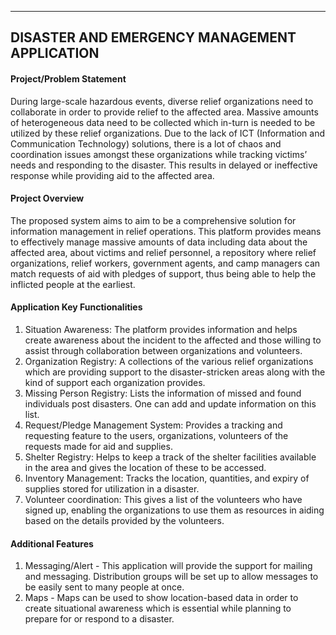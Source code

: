 ----------------------------------------------------------
DISASTER AND EMERGENCY MANAGEMENT APPLICATION
----------------------------------------------------------

#### Project/Problem Statement

During large-scale hazardous events, diverse relief organizations need to collaborate in order to provide relief to the affected area.
Massive amounts of heterogeneous data need to be collected which in-turn is needed to be utilized by these relief organizations. 
Due to the lack of ICT (Information and Communication Technology) solutions, there is a lot of chaos and coordination issues amongst 
these organizations while tracking victims’ needs and responding to the disaster. 
This results in delayed or ineffective response while providing aid to the affected area.

#### Project Overview

The proposed system aims to aim to be a comprehensive solution for information management in relief operations. This
platform provides means to effectively manage massive amounts of data including data about the affected area, about victims
and relief personnel, a repository where relief organizations, relief workers, government agents, and camp managers can match
requests of aid with pledges of support, thus being able to help the inflicted people at the earliest.


#### Application Key Functionalities

1. Situation Awareness: The platform provides information and helps create awareness about the incident to the affected and
those willing to assist through collaboration between organizations and volunteers.
2. Organization Registry: A collections of the various relief organizations which are providing support to the disaster-stricken 
areas along with the kind of support each organization provides.
3. Missing Person Registry: Lists the information of missed and found individuals post disasters. One can add and update 
information on this list.
4. Request/Pledge Management System: Provides a tracking and requesting feature to the users, organizations, volunteers of 
the requests made for aid and supplies. 
5. Shelter Registry: Helps to keep a track of the shelter facilities available in the area and gives the location of these to be 
accessed.
6. Inventory Management: Tracks the location, quantities, and expiry of supplies stored for utilization in a disaster.
7. Volunteer coordination: This gives a list of the volunteers who have signed up, enabling the organizations to use them as
resources in aiding based on the details provided by the volunteers.  

#### Additional Features
1. Messaging/Alert - This application will provide the support for mailing and messaging. Distribution groups will be set up to allow messages to be easily sent to many people at once.
2. Maps - Maps can be used to show location-based data in order to create situational awareness which is essential while planning to prepare for or respond to a disaster. 
